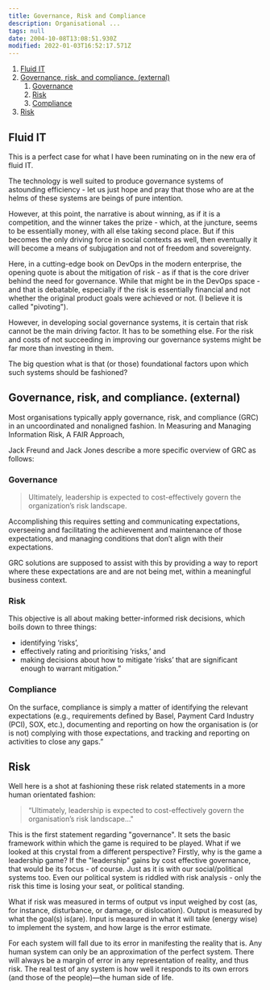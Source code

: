 ```yaml
---
title: Governance, Risk and Compliance
description: Organisational ...
tags: null
date: 2004-10-08T13:08:51.930Z
modified: 2022-01-03T16:52:17.571Z
---
```


1. [Fluid IT](#fluid-it)
2. [Governance, risk, and compliance. (external)](#governance-risk-and-compliance-external)
   1. [Governance](#governance)
   2. [Risk](#risk)
   3. [Compliance](#compliance)
3. [Risk](#risk-1)

## Fluid IT

This is a perfect case for what I have been ruminating on in the new era of fluid IT.

The technology is well suited to produce governance systems of astounding efficiency - let us just hope and pray that those who are at the helms of these systems are beings of pure intention.

However, at this point, the narrative is about winning, as if it is a competition, and the winner takes the prize - which, at the juncture, seems to be essentially money, with all else taking second place. But if this becomes the only driving force in social contexts as well, then eventually it will become a means of subjugation and not of freedom and sovereignty.

Here, in a cutting-edge book on DevOps in the modern enterprise, the opening quote is about the mitigation of risk - as if that is the core driver behind the need for governance. While that might be in the DevOps space - and that is debatable, especially if the risk is essentially financial and not whether the original product goals were achieved or not. (I believe it is called "pivoting").

However, in developing social governance systems, it is certain that risk cannot be the main driving factor. It has to be something else. For the risk and costs of not succeeding in improving our governance systems might be far more than investing in them.

The big question what is that (or those) foundational factors upon which such systems should be fashioned?

## Governance, risk, and compliance. (external)

Most organisations typically apply governance, risk, and compliance (GRC) in an uncoordinated and nonaligned fashion. In Measuring and Managing Information Risk, A FAIR Approach,

Jack Freund and Jack Jones describe a more specific overview of GRC as follows:

### Governance

> Ultimately, leadership is expected to cost-effectively govern the organization’s risk landscape.

Accomplishing this requires setting and communicating expectations, overseeing and facilitating the achievement and maintenance of those expectations, and managing conditions that don’t align with their expectations.

GRC solutions are supposed to assist with this by providing a way to report where these expectations are and are not being met, within a meaningful business context.

### Risk

This objective is all about making better-informed risk decisions, which boils down to three things:

- identifying ‘risks’,
- effectively rating and prioritising ‘risks,’ and
- making decisions about how to mitigate ‘risks’ that are significant enough to warrant mitigation.”

### Compliance

On the surface, compliance is simply a matter of identifying the relevant expectations (e.g., requirements defined by Basel, Payment Card Industry (PCI), SOX, etc.), documenting and reporting on how the organisation is (or is not) complying with those expectations, and tracking and reporting on activities to close any gaps.”

## Risk

Well here is a shot at fashioning these risk related statements in a more human orientated fashion:

> “Ultimately, leadership is expected to cost-effectively govern the organisation’s risk landscape..."

This is the first statement regarding "governance". It sets the basic framework within which the game is required to be played. What if we looked at this crystal from a different perspective? Firstly, why is the game a leadership game? If the "leadership" gains by cost effective governance, that would be its focus - of course. Just as it is with our social/political systems too. Even our political system is riddled with risk analysis - only the risk this time is losing your seat, or political standing.

What if risk was measured in terms of output vs input weighed by cost (as, for instance, disturbance, or damage, or dislocation). Output is measured by what the goal(s) is(are). Input is measured in what it will take (energy wise) to implement the system, and how large is the error estimate.

For each system will fall due to its error in manifesting the reality that is. Any human system can only be an approximation of the perfect system. There will always be a margin of error in any representation of reality, and thus risk. The real test of any system is how well it responds to its own errors (and those of the people)&mdash;the human side of life.
